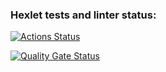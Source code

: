 ### Hexlet tests and linter status:
[![Actions Status](https://github.com/Pe7r0v14/python-project-49/actions/workflows/hexlet-check.yml/badge.svg)](https://github.com/Pe7r0v14/python-project-49/actions)

[![Quality Gate Status](https://sonarcloud.io/api/project_badges/measure?project=Pe7r0v14_python-project-49&metric=alert_status)](https://sonarcloud.io/summary/new_code?id=Pe7r0v14_python-project-49)
